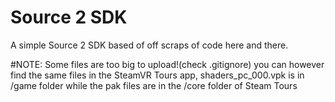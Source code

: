 # Source 2 SDK
 A simple Source 2 SDK based of off scraps of code here and there.


#NOTE: Some files are too big to upload!(check .gitignore) you can however find the same files in the SteamVR Tours app, shaders_pc_000.vpk is in
/game folder while the pak files are in the /core folder of Steam Tours
